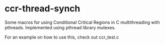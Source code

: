 # ccr-thread-synch

Some macros for using Conditional Critical Regions in C multithreading with pthreads. Implemented using pthread library mutexes.

For an example on how to use this, check out ccr_test.c
